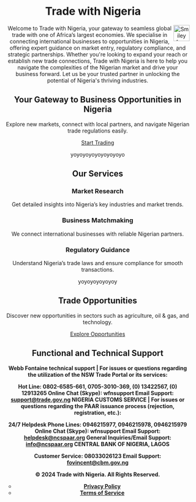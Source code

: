 <!DOCTYPE html>
<html lang="en">
<head>
    <meta charset="UTF-8">
    <meta name="viewport" content="width=device-width, initial-scale=1.0">
</head>
<body>
    <header>
        <div class="container">
            <h1>Trade with Nigeria</h1>    <p><img src="smiley.gif" alt="Smiley face" style="float:right;width:42px;height:42px;">
            <nav>
                <ul>
Welcome to Trade with Nigeria, your gateway to seamless global trade with one of Africa’s largest economies. We specialise in connecting international businesses to opportunities in Nigeria, offering expert guidance on market entry, regulatory compliance, and strategic partnerships. Whether you're looking to expand your reach or establish new trade connections, Trade with Nigeria is here to help you navigate the complexities of the Nigerian market and drive your business forward. Let us be your trusted partner in unlocking the potential of Nigeria's thriving industries.
        <section id="hero">
        <div class="container">
            <h2>Your Gateway to Business Opportunities in Nigeria</h2>
            <p>Explore new markets, connect with local partners, and navigate Nigerian trade regulations easily.</p>
            <p><a href="https://nigeriatradeportal.fmiti.gov.ng/menu/87/">Start Trading</a></p>
        </div>
    </section>

yoyoyoyoyoyoyoyoyo
    <section id="services">
        <div class="container">
            <h2>Our Services</h2>
            <div class="service-cards">
                <div class="card">
                    <h3>Market Research</h3>
                    <p>Get detailed insights into Nigeria’s key industries and market trends.</p>
                </div>
                <div class="card">
                    <h3>Business Matchmaking</h3>
                    <p>We connect international businesses with reliable Nigerian partners.</p>
                </div>
                <div class="card">
                    <h3>Regulatory Guidance</h3>
                    <p>Understand Nigeria’s trade laws and ensure compliance for smooth transactions.</p>
                </div>
            </div>
        </div>
    </section>
yoyoyoyoyoyoy
    <section id="opportunities">
        <div class="container">
            <h2>Trade Opportunities</h2>
            <p>Discover new opportunities in sectors such as agriculture, oil & gas, and technology.</p>
            <a href="#" class="cta-button">Explore Opportunities</a>
        </div>
    </section>

<section id="support">
        <div class="container">
        <h2> <b> Functional and Technical Support</h2>

Webb Fontaine technical support | For issues or questions regarding the utilization of the NSW Trade Portal or its services:

Hot Line: 0802-6585-661, 0705-3010-369, (0) 13422567, (0) 12913265
Online Chat (Skype): wfnsupport
Email Support: support@trade.gov.ng
NIGERIA CUSTOMS SERVICE | For issues or questions regarding the PAAR issuance process (rejection, registration, etc.):

24/7 Helpdesk Phone Lines: 0946215977, 0946215978, 0946215979
Online Chat (Skype): wfnsupport
Email Support: helpdesk@ncspaar.org
General Inquiries/Email Support: info@ncspaar.org
CENTRAL BANK OF NIGERIA, LAGOS

Customer Service: 08033026123
Email Support: fovincent@cbm.gov.ng
    <footer>
        <div class="container">
            <p>&copy; 2024 Trade with Nigeria. All Rights Reserved.</p>
            <nav>
                <ul>
                    <li><a href="#">Privacy Policy</a></li>
                    <li><a href="#">Terms of Service</a></li>
                </ul>
            </nav>
        </div>
    </footer>
</body>
</html>
